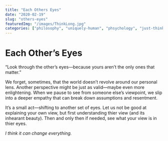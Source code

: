 ```yaml
---
title: "Each Others Eyes"
date: "2020-02-19"
slug: "others-eyes"
featuredImg: "/images/ThinkLong.jpg"
categories: ["philosophy", "uniquely-human", "phsychology", "just-thinking", "ybot-isms"]
---
```


# Each Other’s Eyes

“Look through the other’s eyes—because yours aren’t the only ones that matter.”

We forget, sometimes, that the world doesn’t revolve around our personal lens. Another perspective might be just as valid—maybe even more enlightening. When we pause to see from someone else’s viewpoint, we slip into a deeper empathy that can break down assumptions and resentment.

It’s a small act—shifting to another set of eyes. 
Let us not be good at explaining your own view, but first understanding thier view (and its inhearant beauty).  Then and only then if needed,  see what your view is in thier eyes. 


*I think it can change everything.*
